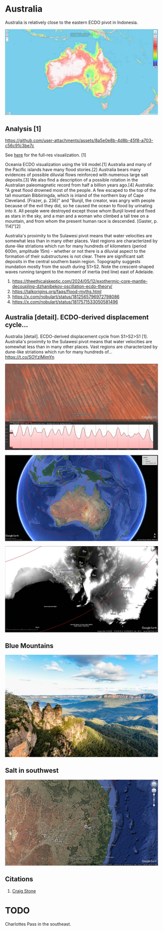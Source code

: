 # Australia

Australia is relatively close to the eastern ECDO pivot in Indonesia.

![](img/australia8.jpg)

## Analysis [1]

https://github.com/user-attachments/assets/8a5e0e8b-4d8b-45f8-a703-c56c91c3be7c

See [here](https://github.com/sovrynn/ecdo/tree/master/6-LITERATURE-MEDIA/nobulart/ecdo-visualizations) for the full-res visualization. [1]

Oceania ECDO visualization using the V4 model.[1] Australia and many of the Pacific islands have many flood stories.[2] Australia bears many evidences of possible diluvial flows reinforced with numerous large salt deposits.[3] We also find a description of a possible rotation in the Australian paleomagnetic record from half a billion years ago.[4] Australia: "A great flood drowned most of the people. A few escaped to the top of the tall mountain Bibbiringda, which is inland of the northern bay of Cape Cleveland. [Frazer, p. 236]" and "Bunjil, the creator, was angry with people because of the evil they did, so he caused the ocean to flood by urinating into it. All people were destroyed except those whom Bunjil loved and fixed as stars in the sky, and a man and a woman who climbed a tall tree on a mountain, and from whom the present human race is descended. [Gaster, p. 114]"[2]

Australia's proximity to the Sulawesi pivot means that water velocities are somewhat less than in many other places. Vast regions are characterized by dune-like striations which run for many hundreds of kilometers (period 600m, amplitude 15m) - whether or not there is a diluvial aspect to the formation of their substructures is not clear. There are significant salt deposits in the central southern basin region. Topography suggests inundation mostly from the south during S1>S2. Note the crescent-shaped waves running tangent to the moment of inertia (red line) east of Adelaide.

1. https://theethicalskeptic.com/2024/05/12/exothermic-core-mantle-decoupling-dzhanibekov-oscillation-ecdo-theory/
2. https://talkorigins.org/faqs/flood-myths.html
3. https://x.com/nobulart/status/1812565796972798086
4. https://x.com/nobulart/status/1817571533050581496

## Australia [detail]. ECDO-derived displacement cycle...

Australia [detail]. ECDO-derived displacement cycle from S1&gt;S2&gt;S1 [1]. Australia's proximity to the Sulawesi pivot means that water velocities are somewhat less than in many other places. Vast regions are characterized by dune-like striations which run for many hundreds of… https://t.co/SOYzIMimYn

![](img/1812565796972798086-GSeAcI_XgAABC28.jpg)

![](img/1812565796972798086-GSeByv4WYAAa4zB.jpg)

![](img/1812565796972798086-GSeB2LEWYAAmE2u.jpg)

## Blue Mountains

![](img/blue-mountains.jpg)

## Salt in southwest

![](img/salt1.jpg)

## Citations

1. [Craig Stone](https://nobulart.com)

# TODO

Charlottes Pass in the southeast.